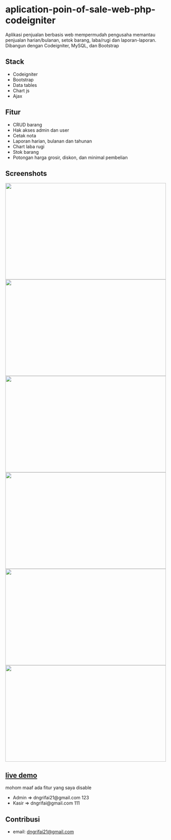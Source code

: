 # aplication-poin-of-sale-web-php-codeigniter
Aplikasi penjualan berbasis web mempermudah pengusaha memantau penjualan harian/bulanan, setok barang, laba/rugi dan laporan-laporan. Dibangun dengan Codeigniter, MySQL, dan Bootstrap

## Stack
<ul>
   <li>Codeigniter</li>
   <li>Bootstrap</li>
   <li>Data tables</li>
   <li>Chart js</li>
   <li>Ajax</li>
</ul>

## Fitur

<ul>
   <li>CRUD barang</li>
   <li>Hak akses admin dan user</li>
   <li>Cetak nota</li>
   <li>Laporan harian, bulanan dan tahunan</li>
   <li>Chart laba rugi</li>
   <li>Stok barang</li>
   <li>Potongan harga grosir, diskon, dan minimal pembelian</li>
</ul>


## Screenshots

<P>
   <img src="https://danangkonang.github.io/assets/kasir/kasir-home.png" width="500" height="300" />
   <img src="https://danangkonang.github.io/assets/kasir/kasir-nota.png" width="500" height="300" />
   <img src="https://danangkonang.github.io/assets/kasir/kasir-data-barang.png" width="500" height="300" />
   <img src="https://danangkonang.github.io/assets/kasir/kasir-data-penjualan.png" width="500" height="300" />
   <img src="https://danangkonang.github.io/assets/kasir/kasir-tambah-barang.png" width="500" height="300" />
   <img src="https://danangkonang.github.io/assets/kasir/kasir-diagram.png" width="500" height="300" />
</p>

<p>
<a href="https://dakon.000webhostapp.com" target="_blank"><h2>live demo</h2></a>
</p>
<p>
   mohom maaf ada fitur yang saya disable<br/>
</p>
<ul>
   <li>Admin => dngrifai21@gmail.com 123</li>
   <li>Kasir => dngrifai@gmail.com 111</li>
</ul>

## Contribusi
* email: dngrifai21@gmail.com